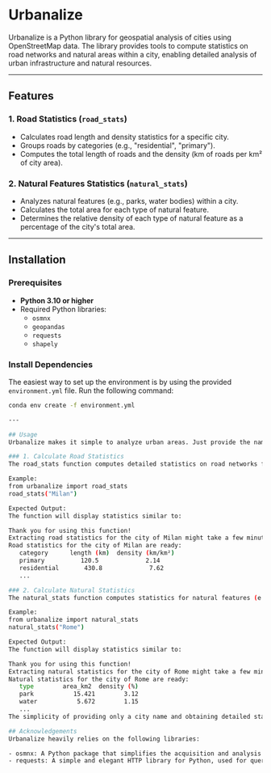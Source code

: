 # Urbanalize

Urbanalize is a Python library for geospatial analysis of cities using OpenStreetMap data. The library provides tools to compute statistics on road networks and natural areas within a city, enabling detailed analysis of urban infrastructure and natural resources.

---

## Features

### 1. **Road Statistics** (`road_stats`)
- Calculates road length and density statistics for a specific city.
- Groups roads by categories (e.g., "residential", "primary").
- Computes the total length of roads and the density (km of roads per km² of city area).

### 2. **Natural Features Statistics** (`natural_stats`)
- Analyzes natural features (e.g., parks, water bodies) within a city.
- Calculates the total area for each type of natural feature.
- Determines the relative density of each type of natural feature as a percentage of the city's total area.

---

## Installation

### Prerequisites
- **Python 3.10 or higher**
- Required Python libraries:
  - `osmnx`
  - `geopandas`
  - `requests`
  - `shapely`

### Install Dependencies
The easiest way to set up the environment is by using the provided `environment.yml` file. Run the following command:
```bash
conda env create -f environment.yml

---

## Usage
Urbanalize makes it simple to analyze urban areas. Just provide the name of a city, and the library does the rest. Below are examples of how to use the key functions.

### 1. Calculate Road Statistics
The road_stats function computes detailed statistics on road networks for a given city.

Example:
from urbanalize import road_stats
road_stats("Milan")

Expected Output:
The function will display statistics similar to:

Thank you for using this function!
Extracting road statistics for the city of Milan might take a few minutes.
Road statistics for the city of Milan are ready:
   category      length (km)  density (km/km²)
   primary          120.5             2.14
   residential       430.8             7.62
   ...

### 2. Calculate Natural Statistics
The natural_stats function computes statistics for natural features (e.g., parks, water) in a city.

Example:
from urbanalize import natural_stats
natural_stats("Rome")

Expected Output:
The function will display statistics similar to:

Thank you for using this function!
Extracting natural statistics for the city of Rome might take a few minutes.
Natural statistics for the city of Rome are ready:
   type        area_km2  density (%)
   park           15.421        3.12
   water           5.672        1.15
   ...
The simplicity of providing only a city name and obtaining detailed statistics makes Urbanalize a powerful tool for urban analysis.

## Acknowledgements
Urbanalize heavily relies on the following libraries:

- osmnx: A Python package that simplifies the acquisition and analysis of street networks and other geospatial data from OpenStreetMap.
- requests: A simple and elegant HTTP library for Python, used for querying the Overpass API to retrieve geospatial data. I extend special thanks to the developers of these libraries for making tools like Urbanalize possible.